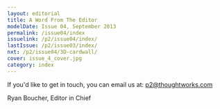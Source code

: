 ```yaml
---
layout: editorial
title: A Word From The Editor
modelDate: Issue 04, September 2013
permalink: /issue04/index
issuelink: /p2/issue04/index/
lastIssue: /p2/issue03/index/
nxt: /p2/issue04/3D-cardwall/
cover: issue_4_cover.jpg
category: index
---
```



If you'd like to get in touch, you can email us at: p2@thoughtworks.com

Ryan Boucher, Editor in Chief

